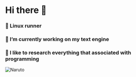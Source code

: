 # Hi there 👋
### 🐧 Linux runner
### 🔭 I’m currently working on my text engine
### 🔬 I like to research everything that associated with programming 

![Naruto]("https://media1.tenor.com/images/5917526c0ef2100e56c139b6e4d36e40/tenor.gif?itemid=5677612")

<!--
**quant0x2/quant0x2** is a ✨ _special_ ✨ repository because its `README.md` (this file) appears on your GitHub profile.

Here are some ideas to get you started:

- 🔭 I’m currently working on ...
- 🌱 I’m currently learning ...
- 👯 I’m looking to collaborate on ...
- 🤔 I’m looking for help with ...
- 💬 Ask me about ...
- 📫 How to reach me: ...
- 😄 Pronouns: ...
- ⚡ Fun fact: ...
-->
